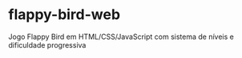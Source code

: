 # flappy-bird-web
Jogo Flappy Bird em HTML/CSS/JavaScript com sistema de níveis e dificuldade progressiva
